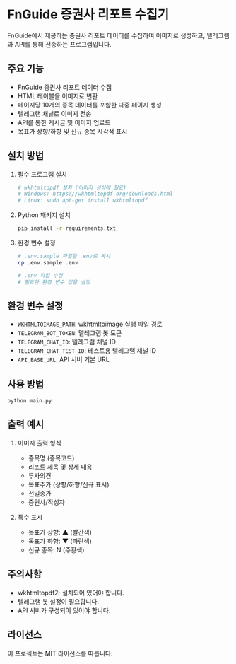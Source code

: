 # FnGuide 증권사 리포트 수집기

FnGuide에서 제공하는 증권사 리포트 데이터를 수집하여 이미지로 생성하고, 텔레그램과 API를 통해 전송하는 프로그램입니다.

## 주요 기능

- FnGuide 증권사 리포트 데이터 수집
- HTML 테이블을 이미지로 변환
- 페이지당 10개의 종목 데이터를 포함한 다중 페이지 생성
- 텔레그램 채널로 이미지 전송
- API를 통한 게시글 및 이미지 업로드
- 목표가 상향/하향 및 신규 종목 시각적 표시

## 설치 방법

1. 필수 프로그램 설치
   ```bash
   # wkhtmltopdf 설치 (이미지 생성에 필요)
   # Windows: https://wkhtmltopdf.org/downloads.html
   # Linux: sudo apt-get install wkhtmltopdf
   ```

2. Python 패키지 설치
   ```bash
   pip install -r requirements.txt
   ```

3. 환경 변수 설정
   ```bash
   # .env.sample 파일을 .env로 복사
   cp .env.sample .env
   
   # .env 파일 수정
   # 필요한 환경 변수 값을 설정
   ```

## 환경 변수 설정

- `WKHTMLTOIMAGE_PATH`: wkhtmltoimage 실행 파일 경로
- `TELEGRAM_BOT_TOKEN`: 텔레그램 봇 토큰
- `TELEGRAM_CHAT_ID`: 텔레그램 채널 ID
- `TELEGRAM_CHAT_TEST_ID`: 테스트용 텔레그램 채널 ID
- `API_BASE_URL`: API 서버 기본 URL

## 사용 방법

```bash
python main.py
```

## 출력 예시

1. 이미지 출력 형식
   - 종목명 (종목코드)
   - 리포트 제목 및 상세 내용
   - 투자의견
   - 목표주가 (상향/하향/신규 표시)
   - 전일종가
   - 증권사/작성자

2. 특수 표시
   - 목표가 상향: ▲ (빨간색)
   - 목표가 하향: ▼ (파란색)
   - 신규 종목: N (주황색)

## 주의사항

- wkhtmltopdf가 설치되어 있어야 합니다.
- 텔레그램 봇 설정이 필요합니다.
- API 서버가 구성되어 있어야 합니다.

## 라이선스

이 프로젝트는 MIT 라이선스를 따릅니다.

